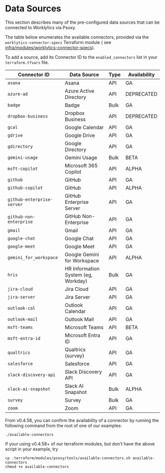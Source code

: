 # Data Sources

This section describes many of the pre-configured data sources that can be connected to Worklytics
via Psoxy.

The table below enumerates the available connectors, provided via the `worklytics-connector-specs`
Terraform module (
see [infra/modules/worklytics-connector-specs](infra/modules/worklytics-connector-specs)).

To add a source, add its Connector ID to the `enabled_connectors` list in your `terraform.tfvars`
file.

| Connector ID               | Data Source                         | Type | Availability |
|----------------------------|-------------------------------------|------|--------------|
| `asana`                    | Asana                               | API  | GA           |
| `azure-ad`                 | Azure Active Directory              | API  | DEPRECATED   |
| `badge`                    | Badge                               | Bulk | GA           |
| `dropbox-business`         | Dropbox Business                    | API  | DEPRECATED   |
| `gcal`                     | Google Calendar                     | API  | GA           |
| `gdrive`                   | Google Drive                        | API  | GA           |
| `gdirectory`               | Google Directory                    | API  | GA           |
| `gemini-usage`             | Gemini Usage                        | Bulk | BETA         |
| `msft-copilot`             | Microsoft 365 Copilot               | API  | ALPHA        |
| `github`                   | GitHub                              | API  | GA           |
| `github-copilot`           | GitHub                              | API  | ALPHA        |
| `github-enterprise-server` | GitHub Enterprise Server            | API  | GA           |
| `github-non-enterprise`    | GitHub Non-Enterprise               | API  | GA           |
| `gmail`                    | Gmail                               | API  | GA           |
| `google-chat`              | Google Chat                         | API  | GA           |
| `google-meet`              | Google Meet                         | API  | GA           |
| `gemini_for_workspace`     | Google Gemini for Workspace         | API  | ALPHA        |
| `hris`                     | HR Information System (eg, Workday) | Bulk | GA           |
| `jira-cloud`               | Jira Cloud                          | API  | GA           |
| `jira-server`              | Jira Server                         | API  | GA           |
| `outlook-cal`              | Outlook Calendar                    | API  | GA           |
| `outlook-mail`             | Outlook Mail                        | API  | GA           |
| `msft-teams`               | Microsoft Teams                     | API  | BETA         |
| `msft-entra-id`            | Microsoft Entra ID                  | API  | GA           |
| `qualtrics`                | Qualtrics (survey)                  | API  | GA           |
| `salesforce`               | Salesforce                          | API  | GA           |
| `slack-discovery-api`      | Slack Discovery API                 | API  | GA           |
| `slack-ai-snapshot`        | Slack AI Snapshot                   | Bulk | ALPHA        |
| `survey`                   | Survey                              | Bulk | GA           |
| `zoom`                     | Zoom                                | API  | GA           |

From v0.4.58, you can confirm the availability of a connector by running the following command from
the root of one of our examples:

```shell
./available-connectors
```

If your using v0.4.58+ of our terraform modules, but don't have the above script in your example,
try

```shell
cp .terraform/modules/psoxy/tools/available-connectors.sh available-connectors
chmod +x available-connectors
```
